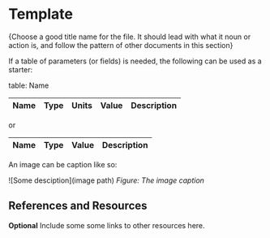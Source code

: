 # Template
{Choose a good title name for the file.  It should lead with what it noun or action is, and follow the pattern of other documents in this section}


If a table of parameters (or fields) is needed, the following can be used as a starter:

table: Name

| Name | Type | Units| Value | Description|
|------|------|------|---------|------------|

or

| Name | Type | Value   | Description|
|------|------|---------|------------|


An image can be caption like so:

![Some desciption](image path)
*Figure: The image caption*


## References and Resources
__Optional__ Include some some links to other resources here.